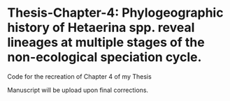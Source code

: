 # Thesis-Chapter-4: Phylogeographic history of Hetaerina spp. reveal lineages at multiple stages of the non-ecological speciation cycle.

Code for the recreation of Chapter 4 of my Thesis

Manuscript will be upload upon final corrections.

